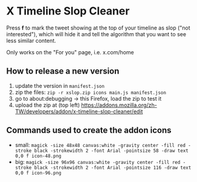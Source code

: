 # X Timeline Slop Cleaner

Press **f** to mark the tweet showing at the top of your timeline as slop ("not interested"), which will hide it and tell the algorithm that you want to see less similar content.

Only works on the "For you" page, i.e. x.com/home

## How to release a new version
1. update the version in `manifest.json`
2. zip the files: `zip -r xslop.zip icons main.js manifest.json`
3. go to about:debugging -> this Firefox, load the zip to test it
4. upload the zip at (top left) https://addons.mozilla.org/zh-TW/developers/addon/x-timeline-slop-cleaner/edit

## Commands used to create the addon icons
* small: `magick -size 48x48 canvas:white -gravity center -fill red -stroke black -strokewidth 2 -font Arial -pointsize 58 -draw text 0,0 f icon-48.png`
* big: `magick -size 96x96 canvas:white -gravity center -fill red -stroke black -strokewidth 2 -font Arial -pointsize 116 -draw text 0,0 f icon-96.png`
